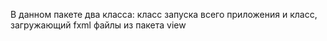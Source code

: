 В данном пакете два класса: 
класс запуска всего приложения и 
класс, загружающий fxml файлы из пакета view
